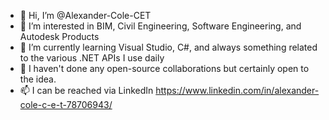 - 👋 Hi, I’m @Alexander-Cole-CET
- 👀 I’m interested in BIM, Civil Engineering, Software Engineering, and Autodesk Products
- 🌱 I’m currently learning Visual Studio, C#, and always something related to the various .NET APIs I use daily
- 💞️ I haven't done any open-source collaborations but certainly open to the idea.
- 📫 I can be reached via LinkedIn https://www.linkedin.com/in/alexander-cole-c-e-t-78706943/

<!---
Alexander-Cole-CET/Alexander-Cole-CET is a ✨ special ✨ repository because its `README.md` (this file) appears on your GitHub profile.
You can click the Preview link to take a look at your changes.
--->
